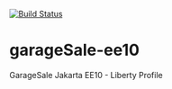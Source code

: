 [![Build Status](https://v3.travis.ibm.com/was-svt/garageSale-ee.svg?token=NQjwVs3Tnt4qxqYz6AoD&branch=main)](https://v3.travis.ibm.com/was-svt/garageSale-ee)

# garageSale-ee10
GarageSale Jakarta EE10 - Liberty Profile
